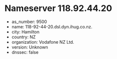 # Nameserver 118.92.44.20

* as_number: 9500
* name: 118-92-44-20.dsl.dyn.ihug.co.nz.
* city: Hamilton
* country: NZ
* organization: Vodafone NZ Ltd.
* version: Unknown
* dnssec: false
